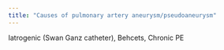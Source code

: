 ```yaml
---
title: "Causes of pulmonary artery aneurysm/pseudoaneurysm"
---
```

Iatrogenic (Swan Ganz catheter), Behcets, Chronic PE

